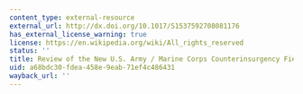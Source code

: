 ```yaml
---
content_type: external-resource
external_url: http://dx.doi.org/10.1017/S1537592708081176
has_external_license_warning: true
license: https://en.wikipedia.org/wiki/All_rights_reserved
status: ''
title: Review of the New U.S. Army / Marine Corps Counterinsurgency Field Manual
uid: a68bdc30-fdea-458e-9eab-71ef4c486431
wayback_url: ''
---
```

